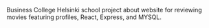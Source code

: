 Business College Helsinki school project about website for reviewing movies featuring profiles, React, Express, and MYSQL.
